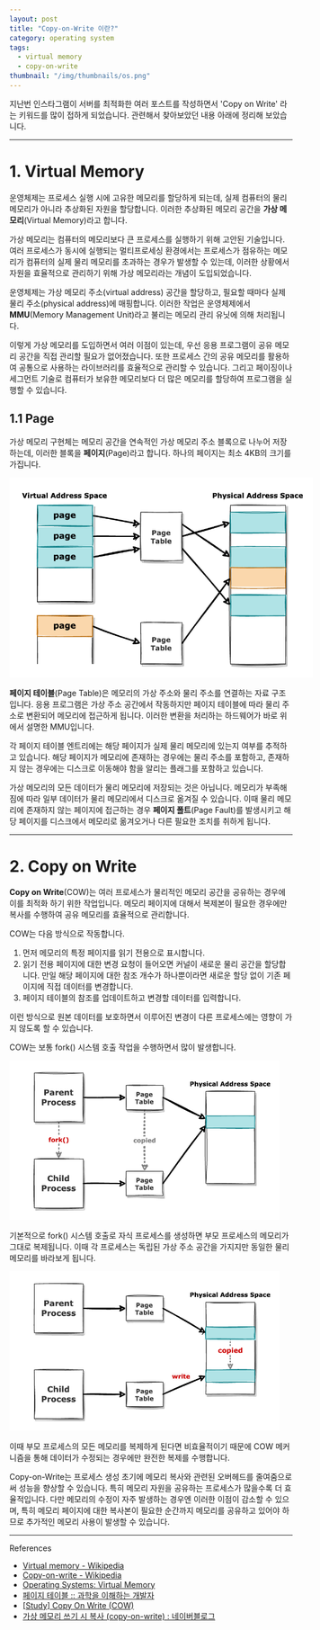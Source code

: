 ```yaml
---
layout: post
title: "Copy-on-Write 이란?"
category: operating system
tags:
  - virtual memory
  - copy-on-write
thumbnail: "/img/thumbnails/os.png"
---
```


지난번 인스타그램이 서버를 최적화한 여러 포스트를 작성하면서 'Copy on Write' 라는 키워드를 많이 접하게 되었습니다.
관련해서 찾아보았던 내용 아래에 정리해 보았습니다.

---

# 1. Virtual Memory

운영체제는 프로세스 실행 시에 고유한 메모리를 할당하게 되는데, 실제 컴퓨터의 물리 메모리가 아니라 추상화된 자원을 할당합니다.
이러한 추상화된 메모리 공간을 **가상 메모리**(Virtual Memory)라고 합니다.

가상 메모리는 컴퓨터의 메모리보다 큰 프로세스를 실행하기 위해 고안된 기술입니다.
여러 프로세스가 동시에 실행되는 멀티프로세싱 환경에서는 프로세스가 점유하는 메모리가 컴퓨터의 실제 물리 메모리를 초과하는 경우가 발생할 수 있는데, 이러한 상황에서 자원을 효율적으로 관리하기 위해 가상 메모리라는 개념이 도입되었습니다.

운영체제는 가상 메모리 주소(virtual address) 공간을 할당하고, 필요할 때마다 실제 물리 주소(physical address)에 매핑합니다.
이러한 작업은 운영체제에서 **MMU**(Memory Management Unit)라고 불리는 메모리 관리 유닛에 의해 처리됩니다.

이렇게 가상 메모리를 도입하면서 여러 이점이 있는데, 우선 응용 프로그램이 공유 메모리 공간을 직접 관리할 필요가 없어졌습니다.
또한 프로세스 간의 공유 메모리를 활용하여 공통으로 사용하는 라이브러리를 효율적으로 관리할 수 있습니다.
그리고 페이징이나 세그먼트 기술로 컴퓨터가 보유한 메모리보다 더 많은 메모리를 할당하여 프로그램을 실행할 수 있습니다.

## 1.1 Page

가상 메모리 구현체는 메모리 공간을 연속적인 가상 메모리 주소 블록으로 나누어 저장하는데, 이러한 블록을 **페이지**(Page)라고 합니다.
하나의 페이지는 최소 4KB의 크기를 가집니다.

<img src="/img/posts/os-cow-page-table.png" style="max-width:540px"/>

**페이지 테이블**(Page Table)은 메모리의 가상 주소와 물리 주소를 연결하는 자료 구조입니다.
응용 프로그램은 가상 주소 공간에서 작동하지만 페이지 테이블에 따라 물리 주소로 변환되어 메모리에 접근하게 됩니다.
이러한 변환을 처리하는 하드웨어가 바로 위에서 설명한 MMU입니다.

각 페이지 테이블 엔트리에는 해당 페이지가 실제 물리 메모리에 있는지 여부를 추적하고 있습니다.
해당 페이지가 메모리에 존재하는 경우에는 물리 주소를 포함하고, 존재하지 않는 경우에는 디스크로 이동해야 함을 알리는 플래그를 포함하고 있습니다.

가상 메모리의 모든 데이터가 물리 메모리에 저장되는 것은 아닙니다.
메모리가 부족해짐에 따라 일부 데이터가 물리 메모리에서 디스크로 옮겨질 수 있습니다.
이때 물리 메모리에 존재하지 않는 페이지에 접근하는 경우 **페이지 폴트**(Page Fault)를 발생시키고 해당 페이지를 디스크에서 메모리로 옮겨오거나 다른 필요한 조치를 취하게 됩니다.

---

# 2. Copy on Write

**Copy on Write**(COW)는 여러 프로세스가 물리적인 메모리 공간을 공유하는 경우에 이를 최적화 하기 위한 작업입니다.
메모리 페이지에 대해서 복제본이 필요한 경우에만 복사를 수행하여 공유 메모리를 효율적으로 관리합니다.

COW는 다음 방식으로 작동합니다.

1. 먼저 메모리의 특정 페이지를 읽기 전용으로 표시합니다.
2. 읽기 전용 페이지에 대한 변경 요청이 들어오면 커널이 새로운 물리 공간을 할당합니다. 만일 해당 페이지에 대한 참조 개수가 하나뿐이라면 새로운 할당 없이 기존 페이지에 직접 데이터를 변경합니다.
3. 페이지 테이블의 참조를 업데이트하고 변경할 데이터를 입력합니다.

이런 방식으로 원본 데이터를 보호하면서 이루어진 변경이 다른 프로세스에는 영향이 가지 않도록 할 수 있습니다.

COW는 보통 fork() 시스템 호출 작업을 수행하면서 많이 발생합니다.

<img src="/img/posts/os-cow-process-fork.png" style="max-width:480px"/>

기본적으로 fork() 시스템 호출로 자식 프로세스를 생성하면 부모 프로세스의 메모리가 그대로 복제됩니다.
이때 각 프로세스는 독립된 가상 주소 공간을 가지지만 동일한 물리 메모리를 바라보게 됩니다.

<img src="/img/posts/os-cow-process-cow.png" style="max-width:480px"/>

이때 부모 프로세스의 모든 메모리를 복제하게 된다면 비효율적이기 때문에 COW 메커니즘을 통해 데이터가 수정되는 경우에만 완전한 복제를 수행합니다.

Copy-on-Write는 프로세스 생성 초기에 메모리 복사와 관련된 오버헤드를 줄여줌으로써 성능을 향상할 수 있습니다.
특히 메모리 자원을 공유하는 프로세스가 많을수록 더 효율적입니다.
다만 메모리의 수정이 자주 발생하는 경우엔 이러한 이점이 감소할 수 있으며, 특히 메모리 페이지에 대한 복사본이 필요한 순간까지 메모리를 공유하고 있어야 하므로 추가적인 메모리 사용이 발생할 수 있습니다.

---

References

- [Virtual memory - Wikipedia](https://en.wikipedia.org/wiki/Virtual_memory)
- [Copy-on-write - Wikipedia](https://en.wikipedia.org/wiki/Copy-on-write)
- [Operating Systems: Virtual Memory](https://www.cs.uic.edu/%7Ejbell/CourseNotes/OperatingSystems/9_VirtualMemory.html)
- [페이지 테이블 :: 과학을 이해하는 개발자](https://taepcsiandwe.tistory.com/entry/%ED%8E%98%EC%9D%B4%EC%A7%80-%ED%85%8C%EC%9D%B4%EB%B8%94)
- [[Study] Copy On Write (COW)](https://talkingaboutme.tistory.com/entry/Study-Copy-On-Write-COW)
- [가상 메모리 쓰기 시 복사 (copy-on-write) : 네이버블로그](https://blog.naver.com/sqlmvp/140192006270)
